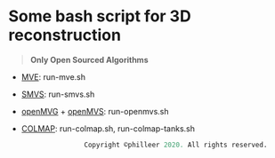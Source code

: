 # Some bash script for 3D reconstruction

> **Only Open Sourced Algorithms**

* [MVE](https://github.com/simonfuhrmann/mve): run-mve.sh

* [SMVS](https://github.com/flanggut/smvs): run-smvs.sh

* [openMVG](https://github.com/openMVG/openMVG) + [openMVS](https://github.com/cdcseacave/openMVS): run-openmvs.sh

* [COLMAP](https://github.com/colmap/colmap): run-colmap.sh, run-colmap-tanks.sh


```python
			       Copyright ©philleer 2020. All rights reserved.
```
